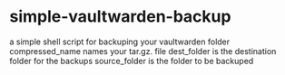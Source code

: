 # simple-vaultwarden-backup
a simple shell script for backuping your vaultwarden folder
compressed_name names your tar.gz. file
dest_folder is the destination folder for the backups
source_folder is the folder to be backuped
